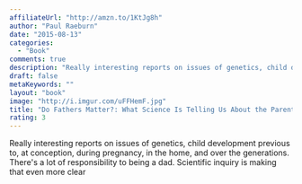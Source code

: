 ```yaml
---
affiliateUrl: "http://amzn.to/1KtJg8h"
author: "Paul Raeburn"
date: "2015-08-13"
categories:
  - "Book"
comments: true
description: "Really interesting reports on issues of genetics, child development previous to, at conception, during pregnancy, in the home, and over the generation"
draft: false
metaKeywords: ""
layout: "book"
image: "http://i.imgur.com/uFFHemF.jpg"
title: "Do Fathers Matter?: What Science Is Telling Us About the Parent We've Overlooked"
rating: 3
---
```


Really interesting reports on issues of genetics, child development previous to, at conception, during pregnancy, in the home, and over the generations.  There's a lot of responsibility to being a dad.  Scientific inquiry is making that even more clear
